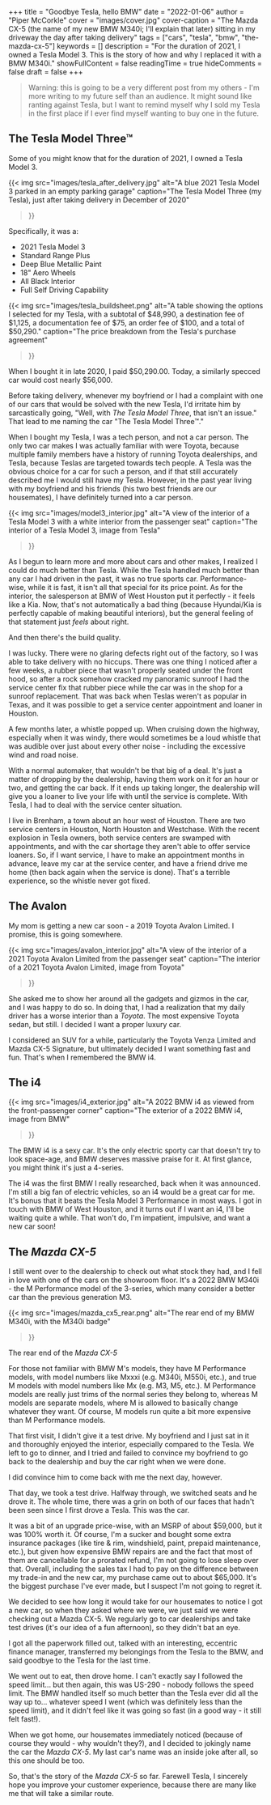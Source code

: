 +++
title = "Goodbye Tesla, hello BMW"
date = "2022-01-06"
author = "Piper McCorkle"
cover = "images/cover.jpg"
cover-caption = "The Mazda CX-5 (the name of my new BMW M340i; I'll explain that later) sitting in my driveway the day after taking delivery"
tags = ["cars", "tesla", "bmw", "the-mazda-cx-5"]
keywords = []
description = "For the duration of 2021, I owned a Tesla Model 3. This is the story of how and why I replaced it with a BMW M340i."
showFullContent = false
readingTime = true
hideComments = false
draft = false
+++

> Warning: this is going to be a very different post from my others - I'm more
> writing to my future self than an audience. It might sound like ranting
> against Tesla, but I want to remind myself why I sold my Tesla in the first
> place if I ever find myself wanting to buy one in the future.

## The Tesla Model Three™

Some of you might know that for the duration of 2021, I owned a Tesla Model 3.

{{< img
  src="images/tesla_after_delivery.jpg"
  alt="A blue 2021 Tesla Model 3 parked in an empty parking garage"
  caption="The Tesla Model Three (my Tesla), just after taking delivery in December of 2020"
>}}

Specifically, it was a:

- 2021 Tesla Model 3
- Standard Range Plus
- Deep Blue Metallic Paint
- 18" Aero Wheels
- All Black Interior
- Full Self Driving Capability

{{< img
  src="images/tesla_buildsheet.png"
  alt="A table showing the options I selected for my Tesla, with a subtotal of $48,990, a destination fee of $1,125, a documentation fee of $75, an order fee of $100, and a total of $50,290."
  caption="The price breakdown from the Tesla's purchase agreement"
>}}

When I bought it in late 2020, I paid $50,290.00. Today, a similarly specced
car would cost nearly $56,000.

Before taking delivery, whenever my boyfriend or I had a complaint with one of
our cars that would be solved with the new Tesla, I'd irritate him by
sarcastically going, "Well, with _The Tesla Model Three_, that isn't an issue."
That lead to me naming the car "The Tesla Model Three™️."

When I bought my Tesla, I was a tech person, and not a car person. The only two
car makes I was actually familiar with were Toyota, because multiple family
members have a history of running Toyota dealerships, and Tesla, because Teslas
are targeted towards tech people. A Tesla was the obvious choice for a car for
such a person, and if that still accurately described me I would still have my
Tesla. However, in the past year living with my boyfriend and his friends (his
two best friends are our housemates), I have definitely turned into a car
person.

{{< img
  src="images/model3_interior.jpg"
  alt="A view of the interior of a Tesla Model 3 with a white interior from the passenger seat"
  caption="The interior of a Tesla Model 3, image from Tesla"
>}}

As I begun to learn more and more about cars and other makes, I realized I
could do much better than Tesla. While the Tesla handled much better than any
car I had driven in the past, it was no true sports car. Performance-wise,
while it is fast, it isn't all that special for its price point. As for the
interior, the salesperson at BMW of West Houston put it perfectly - it feels
like a Kia. Now, that's not automatically a bad thing (because Hyundai/Kia is
perfectly capable of making beautiful interiors), but the general feeling of
that statement just _feels_ about right.

And then there's the build quality.

I was lucky. There were no glaring defects right out of the factory, so I was
able to take delivery with no hiccups. There was one thing I noticed after a
few weeks, a rubber piece that wasn't properly seated under the front hood, so
after a rock somehow cracked my panoramic sunroof I had the service center fix
that rubber piece while the car was in the shop for a sunroof replacement. That
was back when Teslas weren't as popular in Texas, and it was possible to get a
service center appointment and loaner in Houston.

A few months later, a whistle popped up. When cruising down the highway,
especially when it was windy, there would sometimes be a loud whistle that was
audible over just about every other noise - including the excessive wind and
road noise.

With a normal automaker, that wouldn't be that big of a deal. It's just a
matter of dropping by the dealership, having them work on it for an hour or two,
and getting the car back. If it ends up taking longer, the dealership will
give you a loaner to live your life with until the service is complete. With
Tesla, I had to deal with the service center situation.

I live in Brenham, a town about an hour west of Houston. There are two service
centers in Houston, North Houston and Westchase. With the recent explosion in
Tesla owners, both service centers are swamped with appointments, and with the
car shortage they aren't able to offer service loaners. So, if I want service,
I have to make an appointment months in advance, leave my car at the service
center, and have a friend drive me home (then back again when the service is
done). That's a terrible experience, so the whistle never got fixed.

## The Avalon

My mom is getting a new car soon - a 2019 Toyota Avalon Limited. I promise,
this is going somewhere.

{{< img
  src="images/avalon_interior.jpg"
  alt="A view of the interior of a 2021 Toyota Avalon Limited from the passenger seat"
  caption="The interior of a 2021 Toyota Avalon Limited, image from Toyota"
>}}

She asked me to show her around all the gadgets and gizmos in the car, and I
was happy to do so. In doing that, I had a realization that my daily driver has
a worse interior than a _Toyota_. The most expensive Toyota sedan, but still. I
decided I want a proper luxury car.

I considered an SUV for a while, particularly the Toyota Venza Limited and
Mazda CX-5 Signature, but ultimately decided I want something fast and fun.
That's when I remembered the BMW i4.

## The i4

{{< img
  src="images/i4_exterior.jpg"
  alt="A 2022 BMW i4 as viewed from the front-passenger corner"
  caption="The exterior of a 2022 BMW i4, image from BMW"
>}}

The BMW i4 is a sexy car. It's the only electric sporty car that doesn't try to
look space-age, and BMW deserves massive praise for it. At first glance, you
might think it's just a 4-series.

The i4 was the first BMW I really researched, back when it was announced. I'm
still a big fan of electric vehicles, so an i4 would be a great car for me.
It's bonus that it beats the Tesla Model 3 Performance in most ways. I got in
touch with BMW of West Houston, and it turns out if I want an i4, I'll be
waiting quite a while. That won't do, I'm impatient, impulsive, and want a new
car soon!

## The _Mazda CX-5_

I still went over to the dealership to check out what stock they had, and I
fell in love with one of the cars on the showroom floor. It's a 2022 BMW M340i -
the M Performance model of the 3-series, which many consider a better car than
the previous generation M3.

{{< img
  src="images/mazda_cx5_rear.png"
  alt="The rear end of my BMW M340i, with the M340i badge"
>}}

<p class="image-caption">The rear end of the <em>Mazda CX-5</em></p>

For those not familiar with BMW M's models, they have M Performance models,
with model numbers like Mxxxi (e.g. M340i, M550i, etc.), and true M models with
model numbers like Mx (e.g. M3, M5, etc.). M Performance models are really just
trims of the normal series they belong to, whereas M models are separate models,
where M is allowed to basically change whatever they want. Of course, M models
run quite a bit more expensive than M Performance models.

That first visit, I didn't give it a test drive. My boyfriend and I just sat in
it and thoroughly enjoyed the interior, especially compared to the Tesla. We
left to go to dinner, and I tried and failed to convince my boyfriend to go
back to the dealership and buy the car right when we were done.

I did convince him to come back with me the next day, however.

That day, we took a test drive. Halfway through, we switched seats and he drove
it. The whole time, there was a grin on both of our faces that hadn't been seen
since I first drove a Tesla. This was the car.

It was a bit of an upgrade price-wise, with an MSRP of about $59,000, but it
was 100% worth it. Of course, I'm a sucker and bought some extra insurance
packages (like tire & rim, windshield, paint, prepaid maintenance, etc.), but
given how expensive BMW repairs are and the fact that most of them are
cancellable for a prorated refund, I'm not going to lose sleep over that.
Overall, including the sales tax I had to pay on the difference between my
trade-in and the new car, my purchase came out to about $65,000. It's the
biggest purchase I've ever made, but I suspect I'm not going to regret it.

We decided to see how long it would take for our housemates to notice I got a
new car, so when they asked where we were, we just said we were checking out a
Mazda CX-5. We regularly go to car dealerships and take test drives (it's our
idea of a fun afternoon), so they didn't bat an eye.

I got all the paperwork filled out, talked with an interesting, eccentric
finance manager, transferred my belongings from the Tesla to the BMW, and said
goodbye to the Tesla for the last time.

We went out to eat, then drove home. I can't exactly say I followed the speed
limit... but then again, this was US-290 - nobody follows the speed limit. The
BMW handled itself so much better than the Tesla ever did all the way up to...
whatever speed I went (which was definitely less than the speed limit), and it
didn't feel like it was going so fast (in a good way - it still felt fast!).

When we got home, our housemates immediately noticed (because of course they
would - why wouldn't they?), and I decided to jokingly name the car the
_Mazda CX-5_. My last car's name was an inside joke after all, so this one
should be too.

So, that's the story of the _Mazda CX-5_ so far. Farewell Tesla, I sincerely
hope you improve your customer experience, because there are many like me that
will take a similar route.
